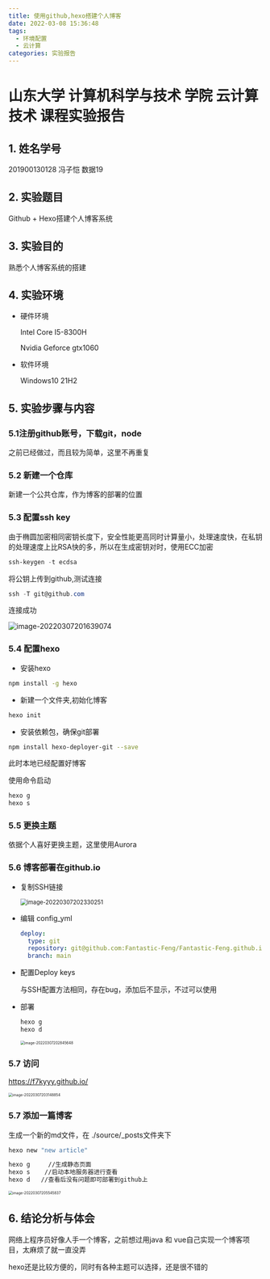 ```yaml
---
title: 使用github,hexo搭建个人博客
date: 2022-03-08 15:36:48
tags: 
  - 环境配置
  - 云计算
categories: 实验报告
---
```


# 山东大学  计算机科学与技术  学院 云计算技术  课程实验报告

## 1. 姓名学号

201900130128 冯子恺 数据19

## 2. 实验题目

Github + Hexo搭建个人博客系统

## 3. 实验目的

熟悉个人博客系统的搭建

## 4. 实验环境

- 硬件环境

  Intel Core I5-8300H 

  Nvidia Geforce gtx1060

- 软件环境

  Windows10 21H2


## 5. 实验步骤与内容

### 5.1注册github账号，下载git，node

之前已经做过，而且较为简单，这里不再重复

### 5.2 新建一个仓库

新建一个公共仓库，作为博客的部署的位置

### 5.3 配置ssh key

由于椭圆加密相同密钥长度下，安全性能更高同时计算量小，处理速度快，在私钥的处理速度上比RSA快的多，所以在生成密钥对时，使用ECC加密

```powershell
ssh-keygen -t ecdsa
```

将公钥上传到github,测试连接

```powershell
ssh -T git@github.com
```

连接成功

![image-20220307201639074](https://gitee.com/Fantastic-Feng/picgo/raw/master/202203072016135.png)

### 5.4 配置hexo

- 安装hexo

```bash
npm install -g hexo
```

- 新建一个文件夹,初始化博客

```bash
hexo init
```

-  安装依赖包，确保git部署

```bash
npm install hexo-deployer-git --save
```

此时本地已经配置好博客

使用命令启动

```bash
hexo g
hexo s
```

### 5.5 更换主题

依据个人喜好更换主题，这里使用Aurora

### 5.6 博客部署在github.io

- 复制SSH链接

  <img src="https://gitee.com/Fantastic-Feng/picgo/raw/master/202203072023291.png" alt="image-20220307202330251" style="zoom: 80%;" />

- 编辑 config_yml

  ```yaml
  deploy:
    type: git
    repository: git@github.com:Fantastic-Feng/Fantastic-Feng.github.io.git
    branch: main
  ```

- 配置Deploy keys 

  与SSH配置方法相同，存在bug，添加后不显示，不过可以使用

- 部署

  ```bash
  hexo g
  hexo d
  ```

  <img src="https://gitee.com/Fantastic-Feng/picgo/raw/master/202203072028743.png" alt="image-20220307202845648" style="zoom:50%;" />

### 5.7 访问

https://f7kyyy.github.io/

<img src="https://gitee.com/Fantastic-Feng/picgo/raw/master/202203072031185.png" alt="image-20220307203148854" style="zoom: 50%;" />

### 5.7 添加一篇博客

生成一个新的md文件，在 ./source/_posts文件夹下

```bash
hexo new "new article"
```

```bash
hexo g     //生成静态页面
hexo s    //启动本地服务器进行查看
hexo d   //查看后没有问题即可部署到github上
```

<img src="https://gitee.com/Fantastic-Feng/picgo/raw/master/202203072055102.png" alt="image-20220307205545837" style="zoom:50%;" />

##   6. 结论分析与体会

网络上程序员好像人手一个博客，之前想过用java 和 vue自己实现一个博客项目，太麻烦了就一直没弄

hexo还是比较方便的，同时有各种主题可以选择，还是很不错的
